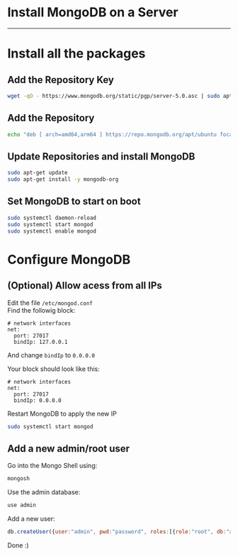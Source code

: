 # Install MongoDB on a Server
---------
# Install all the packages

## Add the Repository Key
```sh
wget -qO - https://www.mongodb.org/static/pgp/server-5.0.asc | sudo apt-key add -
```

## Add the Repository
```sh
echo "deb [ arch=amd64,arm64 ] https://repo.mongodb.org/apt/ubuntu focal/mongodb-org/5.0 multiverse" | sudo tee /etc/apt/sources.list.d/mongodb-org-5.0.list
```

## Update Repositories and install MongoDB
```sh
sudo apt-get update
sudo apt-get install -y mongodb-org
```

## Set MongoDB to start on boot
```sh
sudo systemctl daemon-reload
sudo systemctl start mongod
sudo systemctl enable mongod
```


# Configure MongoDB

## (Optional) Allow acess from all IPs
Edit the file `/etc/mongod.conf`  
Find the followig block:
```
# network interfaces
net:
  port: 27017
  bindIp: 127.0.0.1
```
And change `bindIp` to `0.0.0.0`

Your block should look like this:
```
# network interfaces
net:
  port: 27017
  bindIp: 0.0.0.0
```
Restart MongoDB to apply the new IP
```sh
sudo systemctl start mongod
```

## Add a new admin/root user
Go into the Mongo Shell using:
```sh
mongosh
```
Use the admin database:
```sh
use admin
```
Add a new user:
```js
db.createUser({user:"admin", pwd:"password", roles:[{role:"root", db:"admin"}]})
```

Done :)
